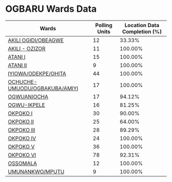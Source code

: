 
# OGBARU Wards Data

| Wards | Polling Units | Location Data Completion (%) |
| ---- | ----- | ------- |
| [AKILI OGIDI/OBEAGWE](./wards/967-akili-ogidi/obeagwe) | 12 | 33.33% |
| [AKILI - OZIZOR](./wards/968-akili-ozizor) | 11 | 100.00% |
| [ATANI  I](./wards/969-atani-i) | 15 | 100.00% |
| [ATANI  II](./wards/970-atani-ii) | 9 | 100.00% |
| [IYIOWA/ODEKPE/OHITA](./wards/971-iyiowa/odekpe/ohita) | 44 | 100.00% |
| [OCHUCHE-UMUODU/OGBAKUBA/AMIYI](./wards/972-ochuche-umuodu/ogbakuba/amiyi) | 17 | 100.00% |
| [OGWUANIOCHA](./wards/973-ogwuaniocha) | 17 | 94.12% |
| [OGWU-IKPELE](./wards/974-ogwu-ikpele) | 16 | 81.25% |
| [OKPOKO I](./wards/975-okpoko-i) | 30 | 90.00% |
| [OKPOKO II](./wards/976-okpoko-ii) | 25 | 64.00% |
| [OKPOKO III](./wards/977-okpoko-iii) | 28 | 89.29% |
| [OKPOKO IV](./wards/978-okpoko-iv) | 24 | 100.00% |
| [OKPOKO V](./wards/979-okpoko-v) | 36 | 100.00% |
| [OKPOKO VI](./wards/980-okpoko-vi) | 78 | 92.31% |
| [OSSOMALA](./wards/981-ossomala) | 12 | 100.00% |
| [UMUNANKWO/MPUTU](./wards/982-umunankwo/mputu) | 9 | 100.00% |




